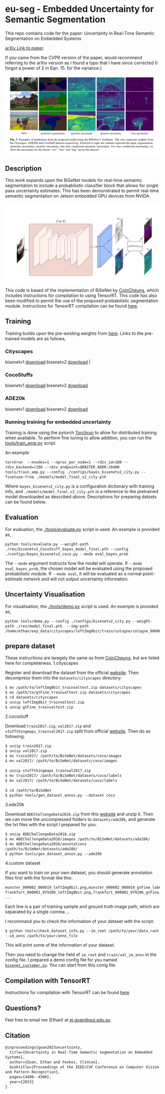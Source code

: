 # eu-seg - Embedded Uncertainty for Semantic Segmentation

This repo contains code for the paper: Uncertainty in Real-Time Semantic Segmentation on Embedded Systems 

[arXiv Link to paper](https://arxiv.org/abs/2301.01201). 

If you came from the CVPR version of the paper, would recommend referring to the arXiv version as I found a typo that I have since corrected (I forgot a power of 2 in Eqn. 15. for the variance.)


![example plots](assets/eu-seg-examples.png)


## Description

This work expands upon the BiSeNet models for real-time semantic segmentation to include a probabilistic classifier block that allows for single pass uncertainty estimates. This has been demonstrated to permit real-time semantic segmentation on Jetson embedded GPU devices from NVIDA.


![probabilistic model](assets/eu-seg-model.png)

This code is based of the implementation of BiSeNet by [CoinCheung](https://github.com/CoinCheung/BiSeNet), which includes instructions for compilation to using TensorRT. This code has also been modified to permit the use of the proposed probabilistic segmentation module. Instructions for TensorRT compilation can be found  [here](./tensorrt). 

## Training

Training builds upon the pre-existing weights from [here](https://github.com/CoinCheung/BiSeNet). Links to the pre-trained models are as follows,

### Cityscapes
bisenetv1 [download](https://github.com/CoinCheung/BiSeNet/releases/download/0.0.0/model_final_v1_city_new.pth)
bisenetv2  [download](https://github.com/CoinCheung/BiSeNet/releases/download/0.0.0/model_final_v2_city.pth) |

### CocoStuffs
bisenetv1 [download](https://github.com/CoinCheung/BiSeNet/releases/download/0.0.0/model_final_v1_coco_new.pth) 
bisenetv2  [download](https://github.com/CoinCheung/BiSeNet/releases/download/0.0.0/model_final_v2_coco.pth) 

### ADE20k
bisenetv1 [download](https://github.com/CoinCheung/BiSeNet/releases/download/0.0.0/model_final_v1_ade20k.pth)
bisenetv2 [download](https://github.com/CoinCheung/BiSeNet/releases/download/0.0.0/model_final_v2_ade20k.pth)


### Running training for embedded uncertainty

Training is done using the pytorch [Torchrun](https://pytorch.org/docs/stable/elastic/run.html) to allow for distributed training when available. To perform fine tuning to allow addition, you can run the [tools/train_amp.py](./tools/train_amp.py) script.

An example
``` shell
torchrun  --nnodes=1 --nproc_per_node=1 --rdzv_id=100 --rdzv_backend=c10d --rdzv_endpoint=$MASTER_ADDR:29400  tools/train_amp.py --config ./configs/bayes_bisenetv2_city.py --finetune-from ./models/model_final_v2_city.pth
```

Where `bayes_bisenetv2_city.py` is a configuration dictionary with training info, and `./models/model_final_v2_city.pth` is a reference to the pretrained model downloaded as described above. Descriptions for preparing datsets can be found below.


## Evaluation 

For evaluation, the [./tools/evaluate.py](./tools/evaluate.py) script is used. An example is provided as,

``` shell
python tools/evaluate.py --weight-path ./res/bisenetv2_CocoStuff_bayes_model_final.pth --config ./configs/bayes_bisenetv2_coco.py --mode eval_bayes_prob
```

The `--mode` argument instructs how the model will operate. If `--mode eval_bayes_prob`, the chosen model will be evaluated using the proposed probabilistic module. If `--mode eval`, it will be evaluated as a normal point-estimate network and will not output uncertainty information.

## Uncertainty Visualisation 


For visualisation, the [./tools/demo.py](./tools/demo.py) script is used. An example is provided as,

``` shell
python tools/demo.py --config ./configs/bisenetv2_city.py --weight-path ./res/model_final.pth  --img-path /home/ethan/exp_data/cityscapes/leftImg8bit/train/cologne/cologne_000000_000019_leftImg8bit.png 
```


## prepare dataset

These instructions are laregely the same as from  [CoinCheung](https://github.com/CoinCheung/BiSeNet), but are listed here for completeness.
1.cityscapes  

Register and download the dataset from the official [website](https://www.cityscapes-dataset.com/). Then decompress them into the `datasets/cityscapes` directory:  
```
$ mv /path/to/leftImg8bit_trainvaltest.zip datasets/cityscapes
$ mv /path/to/gtFine_trainvaltest.zip datasets/cityscapes
$ cd datasets/cityscapes
$ unzip leftImg8bit_trainvaltest.zip
$ unzip gtFine_trainvaltest.zip
```

2.cocostuff   

Download `train2017.zip`, `val2017.zip` and `stuffthingmaps_trainval2017.zip` split from official [website](https://cocodataset.org/#download). Then do as following:  
```
$ unzip train2017.zip
$ unzip val2017.zip
$ mv train2017/ /path/to/BiSeNet/datasets/coco/images
$ mv val2017/ /path/to/BiSeNet/datasets/coco/images

$ unzip stuffthingmaps_trainval2017.zip
$ mv train2017/ /path/to/BiSeNet/datasets/coco/labels
$ mv val2017/ /path/to/BiSeNet/datasets/coco/labels

$ cd /path/to/BiSeNet
$ python tools/gen_dataset_annos.py --dataset coco
```

3.ade20k

Download `ADEChallengeData2016.zip` from this [website](http://sceneparsing.csail.mit.edu/) and unzip it. Then we can move the uncompressed folders to `datasets/ade20k`, and generate the txt files with the script I prepared for you:  
```
$ unzip ADEChallengeData2016.zip
$ mv ADEChallengeData2016/images /path/to/BiSeNet/datasets/ade20k/
$ mv ADEChallengeData2016/annotations /path/to/BiSeNet/datasets/ade20k/
$ python tools/gen_dataset_annos.py --ade20k
```


4.custom dataset  

If you want to train on your own dataset, you should generate annotation files first with the format like this: 
```
munster_000002_000019_leftImg8bit.png,munster_000002_000019_gtFine_labelIds.png
frankfurt_000001_079206_leftImg8bit.png,frankfurt_000001_079206_gtFine_labelIds.png
...
```
Each line is a pair of training sample and ground truth image path, which are separated by a single comma `,`.   

I recommand you to check the information of your dataset with the script:  
```
$ python tools/check_dataset_info.py --im_root /path/to/your/data_root --im_anns /path/to/your/anno_file
```
This will print some of the information of your dataset.  

Then you need to change the field of `im_root` and `train/val_im_anns` in the config file. I prepared a demo config file for you named [`bisenet_customer.py`](./configs/bisenet_customer.py). You can start from this conig file.

## Compilation with TensorRT
Instructions for compilation with TensorRT can be found [here](./tensorrt/README.md)

## Questions?
Feel free to email me (Ethan) at ej.goan@qut.edu.au

## Citation

``` 
@inproceedings{goan2023uncertainty,
  title={Uncertainty in Real-Time Semantic Segmentation on Embedded Systems},
  author={Goan, Ethan and Fookes, Clinton},
  booktitle={Proceedings of the IEEE/CVF Conference on Computer Vision and Pattern Recognition},
  pages={4490--4500},
  year={2023}
}
```
